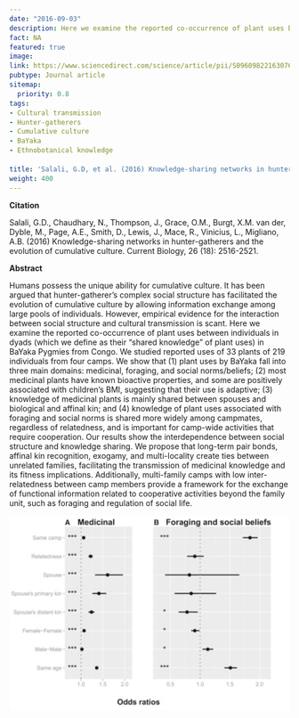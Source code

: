 ```yaml
---
date: "2016-09-03"
description: Here we examine the reported co-occurrence of plant uses between individuals in dyads (which we define as their “shared knowledge” of plant uses) in BaYaka Pygmies from Congo. 
fact: NA
featured: true
image: 
link: https://www.sciencedirect.com/science/article/pii/S0960982216307667
pubtype: Journal article
sitemap:
  priority: 0.8
tags:
- Cultural transmission
- Hunter-gatherers
- Cumulative culture
- BaYaka
- Ethnobotanical knowledge

title: 'Salali, G.D, et al. (2016) Knowledge-sharing networks in hunter-gatherers and the evolution of cumulative culture. Current Biology'
weight: 400
---
```

**Citation**

Salali, G.D., Chaudhary, N., Thompson, J., Grace, O.M., Burgt, X.M. van der, Dyble, M., Page, A.E., Smith, D., Lewis, J., Mace, R., Vinicius, L., Migliano, A.B. (2016) Knowledge-sharing networks in hunter-gatherers and the evolution of cumulative culture. Current Biology, 26 (18): 2516-2521.  

**Abstract** 

Humans possess the unique ability for cumulative culture. It has been argued that hunter-gatherer’s complex social structure has facilitated the evolution of cumulative culture by allowing information exchange among large pools of individuals. However, empirical evidence for the interaction between social structure and cultural transmission is scant. Here we examine the reported co-occurrence of plant uses between individuals in dyads (which we define as their “shared knowledge” of plant uses) in BaYaka Pygmies from Congo. We studied reported uses of 33 plants of 219 individuals from four camps. We show that (1) plant uses by BaYaka fall into three main domains: medicinal, foraging, and social norms/beliefs; (2) most medicinal plants have known bioactive properties, and some are positively associated with children’s BMI, suggesting that their use is adaptive; (3) knowledge of medicinal plants is mainly shared between spouses and biological and affinal kin; and (4) knowledge of plant uses associated with foraging and social norms is shared more widely among campmates, regardless of relatedness, and is important for camp-wide activities that require cooperation. Our results show the interdependence between social structure and knowledge sharing. We propose that long-term pair bonds, affinal kin recognition, exogamy, and multi-locality create ties between unrelated families, facilitating the transmission of medicinal knowledge and its fitness implications. Additionally, multi-family camps with low inter-relatedness between camp members provide a framework for the exchange of functional information related to cooperative activities beyond the family unit, such as foraging and regulation of social life.

![alt text](/img/knowsharepic.png) 